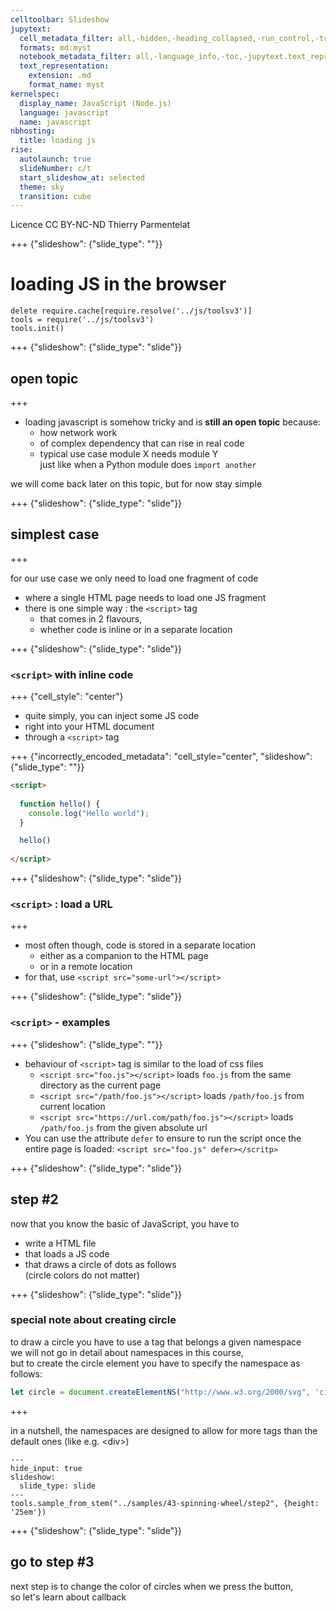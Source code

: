 ```yaml
---
celltoolbar: Slideshow
jupytext:
  cell_metadata_filter: all,-hidden,-heading_collapsed,-run_control,-trusted
  formats: md:myst
  notebook_metadata_filter: all,-language_info,-toc,-jupytext.text_representation.jupytext_version,-jupytext.text_representation.format_version
  text_representation:
    extension: .md
    format_name: myst
kernelspec:
  display_name: JavaScript (Node.js)
  language: javascript
  name: javascript
nbhosting:
  title: loading js
rise:
  autolaunch: true
  slideNumber: c/t
  start_slideshow_at: selected
  theme: sky
  transition: cube
---
```


<div class="licence">
<span>Licence CC BY-NC-ND</span>
<span>Thierry Parmentelat</span>
</div>

+++ {"slideshow": {"slide_type": ""}}

# loading JS in the browser

```{code-cell}
delete require.cache[require.resolve('../js/toolsv3')]
tools = require('../js/toolsv3')
tools.init()
```

+++ {"slideshow": {"slide_type": "slide"}}

## open topic

+++

* loading javascript is somehow tricky and is **still an open topic** because: 
  * how network work
  * of complex dependency that can rise in real code 
  * typical use case module X needs module Y   
    just like when a Python module does `import another`

we will come back later on this topic, but for now stay simple

+++ {"slideshow": {"slide_type": "slide"}}

## simplest case

+++

for our use case we only need to load one fragment of code

* where a single HTML page needs to load one JS fragment
* there is one simple way : the `<script>` tag
  * that comes in 2 flavours,
  * whether code is inline or in a separate location

+++ {"slideshow": {"slide_type": "slide"}}

### `<script>` with inline code

+++ {"cell_style": "center"}

* quite simply, you can inject some JS code 
* right into your HTML document 
* through a `<script>` tag

+++ {"incorrectly_encoded_metadata": "cell_style=\"center", "slideshow": {"slide_type": ""}}

```html
<script>
    
  function hello() {
    console.log("Hello world");
  }

  hello()
    
</script>
```

+++ {"slideshow": {"slide_type": "slide"}}

### `<script>` : load a URL

+++

* most often though, code is stored in a separate location
  * either as a companion to the HTML page
  * or in a remote location
* for that, use `<script src="some-url"></script>`

+++ {"slideshow": {"slide_type": "slide"}}

### `<script>` - examples

+++ {"slideshow": {"slide_type": ""}}

* behaviour of `<script>` tag is similar to the load of css files
  * `<script src="foo.js"></script>` loads `foo.js` from the same directory as the current page
  * `<script src="/path/foo.js"></script>` loads `/path/foo.js` from current location
  * `<script src="https://url.com/path/foo.js"></script>` loads `/path/foo.js` from the given absolute url
* You can use the attribute `defer` to ensure to run the script once the entire page is loaded: `<script src="foo.js" defer></scritp>`

+++ {"slideshow": {"slide_type": "slide"}}

## step #2

now that you know the basic of JavaScript, you have to
* write a HTML file
* that loads a JS code
* that draws a circle of dots as follows  
  (circle colors do not matter)

+++ {"slideshow": {"slide_type": "slide"}}

### special note about creating circle

to draw a circle you have to use a tag that belongs a given namespace  
we will not go in detail about namespaces in this course,  
but to create the circle element you have to specify the namespace as follows:

```javascript
let circle = document.createElementNS("http://www.w3.org/2000/svg", 'circle');
```

+++

<div class="rise-footnote">

in a nutshell, the namespaces are designed to allow for more tags 
than the default ones (like e.g. &lt;div&gt;)

</div>

```{code-cell}
---
hide_input: true
slideshow:
  slide_type: slide
---
tools.sample_from_stem("../samples/43-spinning-wheel/step2", {height: '25em'})
```

+++ {"slideshow": {"slide_type": "slide"}}

## go to step #3

next step is to change the color of circles when we press the button,  
so let's learn about callback
